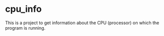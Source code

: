 # cpu_info
This is a project to get information about the CPU (processor) on which the program is running.
